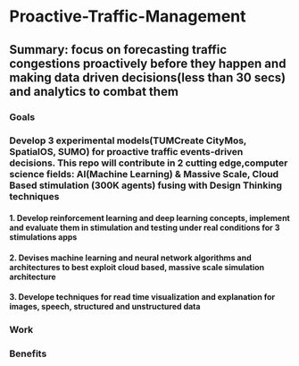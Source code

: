 # Proactive-Traffic-Management
## Summary: focus on forecasting traffic congestions proactively before they happen and making data driven decisions(less than 30 secs) and analytics to combat them
### Goals
### Develop 3 experimental models(TUMCreate CityMos, SpatialOS, SUMO) for proactive traffic events-driven decisions. This repo will contribute in 2 cutting edge,computer science fields: AI(Machine Learning) & Massive Scale, Cloud Based stimulation (300K agents) fusing with Design Thinking techniques 
#### 1. Develop reinforcement learning and deep learning concepts, implement and evaluate them in stimulation and testing under real conditions for 3 stimulations apps
#### 2. Devises machine learning and neural network algorithms and architectures to best exploit cloud based, massive scale simulation architecture
#### 3. Develope techniques for read time visualization and explanation for images, speech, structured and unstructured data
### Work
### Benefits
